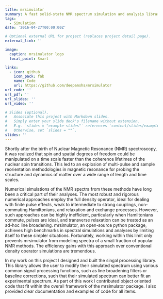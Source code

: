 ```yaml
---
title: mrsimulator
summary: A fast solid-state NMR spectrum simulation and analysis library.
tags:
  - Simulation
date: '2016-04-27T00:00:00Z'

# Optional external URL for project (replaces project detail page).
external_link: ''

image:
  caption: mrsimulator logo
  focal_point: Smart

links:
  - icon: github
    icon_pack: fab
    name: Code
    url: https://github.com/deepanshs/mrsimulator
url_code: ''
url_pdf: ''
url_slides: ''
url_video: ''

# Slides (optional).
#   Associate this project with Markdown slides.
#   Simply enter your slide deck's filename without extension.
#   E.g. `slides = "example-slides"` references `content/slides/example-slides.md`.
#   Otherwise, set `slides = ""`.
slides: ''
---
```


Shortly after the birth of Nuclear Magnetic Resonance (NMR) spectroscopy, it was realized that spin and spatial degrees of freedom could be manipulated on a time scale faster than the coherence lifetimes of the nuclear spin transitions. This led to an explosion of multi-pulse and sample reorientation methodologies in magnetic resonance for probing the structure and dynamics of matter over a wide range of length and time scales.

Numerical simulations of the NMR spectra from these methods have long been a critical part of their analyses. The most robust and rigorous numerical approaches employ the full density operator, ideal for dealing with finite pulse effects, weak to intermediate to strong couplings, non-commuting Hamiltonians, and relaxation and exchange processes. However, such approaches can be highly inefficient, particularly when Hamiltonians commute, pulses are ideal, and transverse relaxation can be treated as an ad-hoc line broadening. mrsimulator, an open-source python package, achieves high benchmarks in spectral simulations and analyses by limiting itself to these simpler situations. Fortunately, working within this limit only prevents mrsimulator from modeling spectra of a small fraction of popular NMR methods. The efficiency gains with this approach over conventional density operator simulations are tremendous.

In my work on this project I designed and built the singal processing library. This library allows the user to modify their simulated spectrum using various common signal processing functions, such as line broadening filters or baseline corrections, such that their simulated spectrum can better fit an experimental spectrum. As part of this work I contributed object oriented code that fit within the overall framework of the mrsimulator package. I also provided clear documentation and examples of code for all items.
